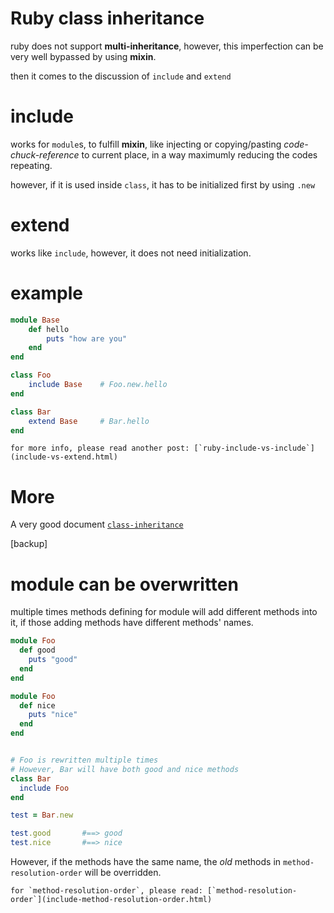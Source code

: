 ---
---

# Ruby class inheritance

ruby does not support **multi-inheritance**, however, this imperfection can be very well bypassed by using **mixin**.

then it comes to the discussion of `include` and `extend`


# include

works for `module`s, to fulfill **mixin**, like injecting or copying/pasting _code-chuck-reference_ to current place, in a way maximumly reducing the codes repeating.

however, if it is used inside `class`, it has to be initialized first by using `.new`


# extend

works like `include`, however, it does not need initialization.


# example

```ruby
module Base
    def hello
        puts "how are you"
    end
end

class Foo
    include Base    # Foo.new.hello
end

class Bar
    extend Base     # Bar.hello
end
```


```note
for more info, please read another post: [`ruby-include-vs-include`](include-vs-extend.html)
```

# More

A very good document [`class-inheritance`](https://launchschool.com/books/oo_ruby/read/inheritance)

[backup]


# module can be overwritten

multiple times methods defining for module will add different methods into it, if those adding methods have different methods' names.

```ruby
module Foo
  def good
    puts "good"
  end
end

module Foo
  def nice
    puts "nice"
  end
end


# Foo is rewritten multiple times
# However, Bar will have both good and nice methods
class Bar
  include Foo
end

test = Bar.new

test.good       #==> good
test.nice       #==> nice
```

However, if the methods have the same name, the _old_ methods in `method-resolution-order` will be overridden.


```note
for `method-resolution-order`, please read: [`method-resolution-order`](include-method-resolution-order.html)
```

